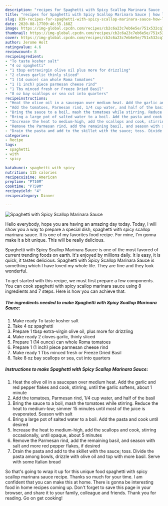 ```yaml
---
description: "recipes for Spaghetti with Spicy Scallop Marinara Sauce | how long to bake Spaghetti with Spicy Scallop Marinara Sauce"
title: "recipes for Spaghetti with Spicy Scallop Marinara Sauce | how long to bake Spaghetti with Spicy Scallop Marinara Sauce"
slug: 839-recipes-for-spaghetti-with-spicy-scallop-marinara-sauce-how-long-to-bake-spaghetti-with-spicy-scallop-marinara-sauce
date: 2020-08-17T09:46:55.168Z
image: https://img-global.cpcdn.com/recipes/cb2c6a23c7eb6e5e/751x532cq70/spaghetti-with-spicy-scallop-marinara-sauce-recipe-main-photo.jpg
thumbnail: https://img-global.cpcdn.com/recipes/cb2c6a23c7eb6e5e/751x532cq70/spaghetti-with-spicy-scallop-marinara-sauce-recipe-main-photo.jpg
cover: https://img-global.cpcdn.com/recipes/cb2c6a23c7eb6e5e/751x532cq70/spaghetti-with-spicy-scallop-marinara-sauce-recipe-main-photo.jpg
author: Jerome Holt
ratingvalue: 4.6
reviewcount: 8
recipeingredient:
- "To taste kosher salt"
- "4 oz spaghetti"
- "1 tbsp extravirgin olive oil plus more for drizzling"
- "2 cloves garlic thinly sliced"
- "1 (14 ounce) can whole Roma tomatoes"
- "1 (1 inch) piece parmesan cheese rind"
- "1 Tbs minced fresh or Freeze Dried Basil"
- "8 oz bay scallops or sea cut into quarters"
recipeinstructions:
- "Heat the olive oil in a saucepan over medium heat. Add the garlic and red pepper flakes and cook, stirring, until the garlic softens, about 1 minute"
- "Add the tomatoes, Parmesan rind, 1/4 cup water, and half of the basil"
- "Bring the sauce to a boil, mash the tomatoes while stirring. Reduce the heat to medium-low; simmer 15 minutes until most of the juice is evaporated. Season with salt"
- "Bring a large pot of salted water to a boil. Add the pasta and cook until desired"
- "Increase the heat to medium-high, add the scallops and cook, stirring occasionally, until opaque, about 5 minutes"
- "Remove the Parmesan rind, add the remaining basil, and season with salt and more red pepper flakes, if desired"
- "Drain the pasta and add to the skillet with the sauce; toss. Divide the pasta among bowls, drizzle with olive oil and top with more basil. Serve with some Italian bread"
categories:
- Recipe
tags:
- spaghetti
- with
- spicy

katakunci: spaghetti with spicy 
nutrition: 115 calories
recipecuisine: American
preptime: "PT10M"
cooktime: "PT59M"
recipeyield: "4"
recipecategory: Dinner

---
```



![Spaghetti with Spicy Scallop Marinara Sauce](https://img-global.cpcdn.com/recipes/cb2c6a23c7eb6e5e/751x532cq70/spaghetti-with-spicy-scallop-marinara-sauce-recipe-main-photo.jpg)

Hello everybody, hope you are having an amazing day today. Today, I will show you a way to prepare a special dish, spaghetti with spicy scallop marinara sauce. It is one of my favorites food recipe. For mine, I'm gonna make it a bit unique. This will be really delicious.



Spaghetti with Spicy Scallop Marinara Sauce is one of the most favored of current trending foods on earth. It's enjoyed by millions daily. It is easy, it is quick, it tastes delicious. Spaghetti with Spicy Scallop Marinara Sauce is something which I have loved my whole life. They are fine and they look wonderful.


To get started with this recipe, we must first prepare a few components. You can cook spaghetti with spicy scallop marinara sauce using 8 ingredients and 7 steps. Here is how you can achieve that.

<!--inarticleads1-->

##### The ingredients needed to make Spaghetti with Spicy Scallop Marinara Sauce:

1. Make ready To taste kosher salt
1. Take 4 oz spaghetti
1. Prepare 1 tbsp extra-virgin olive oil, plus more for drizzling
1. Make ready 2 cloves garlic, thinly sliced
1. Prepare 1 (14 ounce) can whole Roma tomatoes
1. Prepare 1 (1 inch) piece parmesan cheese rind
1. Make ready 1 Tbs minced fresh or Freeze Dried Basil
1. Take 8 oz bay scallops or sea, cut into quarters




<!--inarticleads2-->

##### Instructions to make Spaghetti with Spicy Scallop Marinara Sauce:

1. Heat the olive oil in a saucepan over medium heat. Add the garlic and red pepper flakes and cook, stirring, until the garlic softens, about 1 minute
1. Add the tomatoes, Parmesan rind, 1/4 cup water, and half of the basil
1. Bring the sauce to a boil, mash the tomatoes while stirring. Reduce the heat to medium-low; simmer 15 minutes until most of the juice is evaporated. Season with salt
1. Bring a large pot of salted water to a boil. Add the pasta and cook until desired
1. Increase the heat to medium-high, add the scallops and cook, stirring occasionally, until opaque, about 5 minutes
1. Remove the Parmesan rind, add the remaining basil, and season with salt and more red pepper flakes, if desired
1. Drain the pasta and add to the skillet with the sauce; toss. Divide the pasta among bowls, drizzle with olive oil and top with more basil. Serve with some Italian bread




So that's going to wrap it up for this unique food spaghetti with spicy scallop marinara sauce recipe. Thanks so much for your time. I am confident that you can make this at home. There is gonna be interesting food in home recipes coming up. Don't forget to save this page in your browser, and share it to your family, colleague and friends. Thank you for reading. Go on get cooking!
